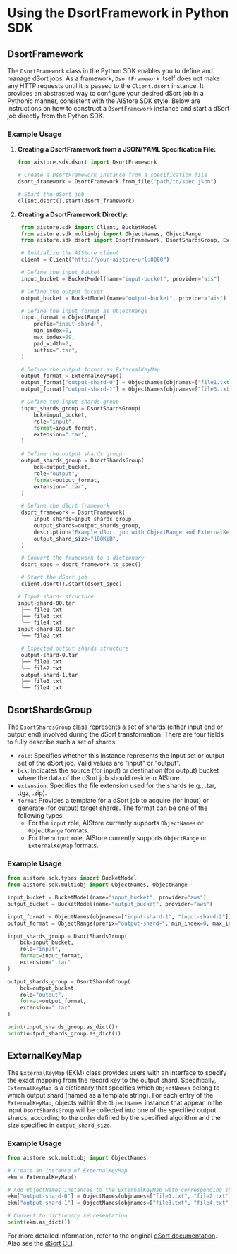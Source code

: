 # Using the DsortFramework in Python SDK

## DsortFramework

The `DsortFramework` class in the Python SDK enables you to define and manage dSort jobs. As a framework, `DsortFramework` itself does not make any HTTP requests until it is passed to the `Client.dsort` instance. It provides an abstracted way to configure your desired dSort job in a Pythonic manner, consistent with the AIStore SDK style. Below are instructions on how to construct a `DsortFramework` instance and start a dSort job directly from the Python SDK.

### Example Usage

1. **Creating a DsortFramework from a JSON/YAML Specification File:**

   ```python
   from aistore.sdk.dsort import DsortFramework

   # Create a DsortFramework instance from a specification file
   dsort_framework = DsortFramework.from_file("path/to/spec.json")

   # Start the dSort job
   client.dsort().start(dsort_framework)
   ```

2. **Creating a DsortFramework Directly:**

   ```python
    from aistore.sdk import Client, BucketModel
    from aistore.sdk.multiobj import ObjectNames, ObjectRange
    from aistore.sdk.dsort import DsortFramework, DsortShardsGroup, ExternalKeyMap

    # Initialize the AIStore client
    client = Client("http://your-aistore-url:8080")

    # Define the input bucket
    input_bucket = BucketModel(name="input-bucket", provider="ais")

    # Define the output bucket
    output_bucket = BucketModel(name="output-bucket", provider="ais")

    # Define the input format as ObjectRange
    input_format = ObjectRange(
        prefix="input-shard-",
        min_index=0,
        max_index=99,
        pad_width=2,
        suffix=".tar",
    )

    # Define the output format as ExternalKeyMap
    output_format = ExternalKeyMap()
    output_format["output-shard-0"] = ObjectNames(objnames=["file1.txt", "file2.txt"])
    output_format["output-shard-1"] = ObjectNames(objnames=["file3.txt", "file4.txt"])

    # Define the input shards group
    input_shards_group = DsortShardsGroup(
        bck=input_bucket,
        role="input",
        format=input_format,
        extension=".tar",
    )

    # Define the output shards group
    output_shards_group = DsortShardsGroup(
        bck=output_bucket,
        role="output",
        format=output_format,
        extension=".tar",
    )

    # Define the dSort framework
    dsort_framework = DsortFramework(
        input_shards=input_shards_group,
        output_shards=output_shards_group,
        description="Example dSort job with ObjectRange and ExternalKeyMap",
        output_shard_size="100KiB",
    )

    # Convert the framework to a dictionary
    dsort_spec = dsort_framework.to_spec()

    # Start the dSort job
    client.dsort().start(dsort_spec)
   ```

   ```bash
   # Input shards structure
   input-shard-00.tar
    ├── file1.txt
    ├── file3.txt
    └── file4.txt
   input-shard-01.tar
    └── file2.txt

    # Expected output shards structure
    output-shard-0.tar
    ├── file1.txt
    └── file2.txt
    output-shard-1.tar
    ├── file3.txt
    └── file4.txt
   ```

## DsortShardsGroup

The `DsortShardsGroup` class represents a set of shards (either input end or output end) involved during the dSort transformation. There are four fields to fully describe such a set of shards:
- `role`: Specifies whether this instance represents the input set or output set of the dSort job. Valid values are "input" or "output".
- `bck`: Indicates the source (for input) or destination (for output) bucket where the data of the dSort job should reside in AIStore.
- `extension`: Specifies the file extension used for the shards (e.g., .tar, .tgz, .zip).
- `format` Provides a template for a dSort job to acquire (for input) or generate (for output) target shards. The format can be one of the following types:
  - For the `input` role, AIStore currently supports `ObjectNames` or `ObjectRange` formats.
  - For the `output` role, AIStore currently supports `ObjectRange` or `ExternalKeyMap` formats.

### Example Usage

```python
from aistore.sdk.types import BucketModel
from aistore.sdk.multiobj import ObjectNames, ObjectRange

input_bucket = BucketModel(name="input_bucket", provider="aws")
output_bucket = BucketModel(name="output_bucket", provider="aws")

input_format = ObjectNames(objnames=["input-shard-1", "input-shard-2"])
output_format = ObjectRange(prefix="output-shard-", min_index=0, max_index=99, pad_width=2)

input_shards_group = DsortShardsGroup(
    bck=input_bucket,
    role="input",
    format=input_format,
    extension=".tar"
)

output_shards_group = DsortShardsGroup(
    bck=output_bucket,
    role="output",
    format=output_format,
    extension=".tar"
)

print(input_shards_group.as_dict())
print(output_shards_group.as_dict())
```

## ExternalKeyMap

The `ExternalKeyMap` (EKM) class provides users with an interface to specify the exact mapping from the record key to the output shard. Specifically, `ExternalKeyMap` is a dictionary that specifies which `ObjectNames` belong to which output shard (named as a template string). For each entry of the `ExternalKeyMap`, objects within the `ObjectNames` instance that appear in the input `DsortShardsGroup` will be collected into one of the specified output shards, according to the order defined by the specified algorithm and the size specified in `output_shard_size`.

### Example Usage

```python
from aistore.sdk.multiobj import ObjectNames

# Create an instance of ExternalKeyMap
ekm = ExternalKeyMap()

# Add ObjectNames instances to the ExternalKeyMap with corresponding shard formats
ekm["output-shard-0"] = ObjectNames(objnames=["file1.txt", "file2.txt"])
ekm["output-shard-1"] = ObjectNames(objnames=["file3.txt", "file4.txt"])

# Convert to dictionary representation
print(ekm.as_dict())
```

For more detailed information, refer to the original [dSort documentation](https://github.com/NVIDIA/aistore/blob/main/docs/dsort.md). Also see the [dSort CLI](https://github.com/NVIDIA/aistore/blob/main/docs/cli/dsort.md).
